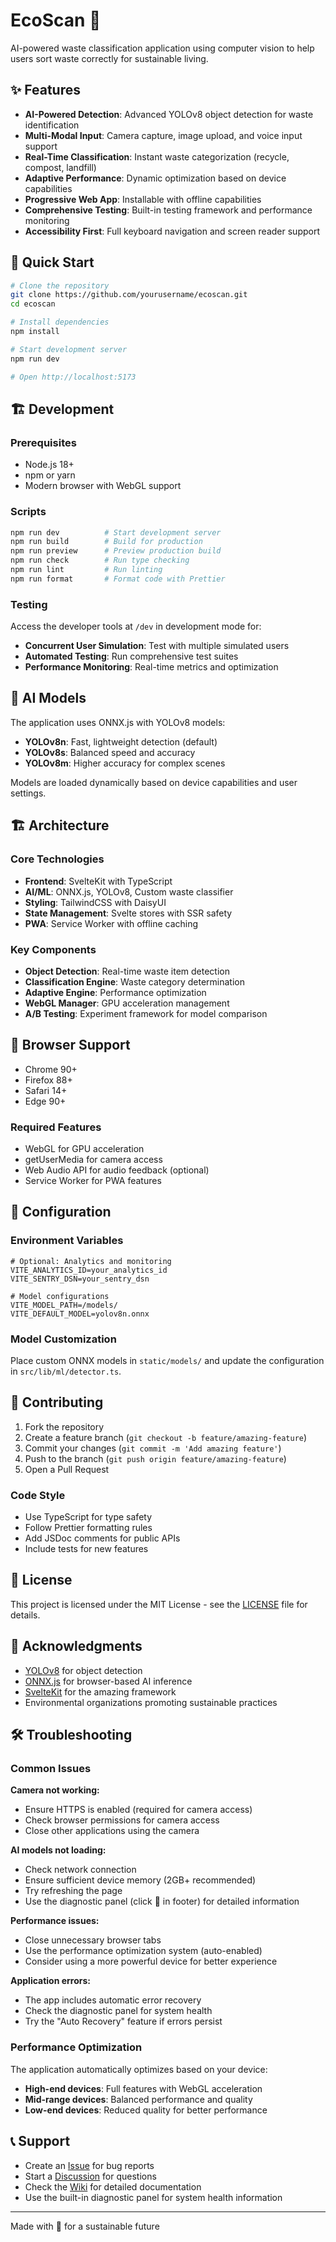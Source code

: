 # EcoScan 🌱

AI-powered waste classification application using computer vision to help users sort waste correctly for sustainable living.

## ✨ Features

- **AI-Powered Detection**: Advanced YOLOv8 object detection for waste identification
- **Multi-Modal Input**: Camera capture, image upload, and voice input support
- **Real-Time Classification**: Instant waste categorization (recycle, compost, landfill)
- **Adaptive Performance**: Dynamic optimization based on device capabilities
- **Progressive Web App**: Installable with offline capabilities
- **Comprehensive Testing**: Built-in testing framework and performance monitoring
- **Accessibility First**: Full keyboard navigation and screen reader support

## 🚀 Quick Start

```bash
# Clone the repository
git clone https://github.com/yourusername/ecoscan.git
cd ecoscan

# Install dependencies
npm install

# Start development server
npm run dev

# Open http://localhost:5173
```

## 🏗️ Development

### Prerequisites

- Node.js 18+ 
- npm or yarn
- Modern browser with WebGL support

### Scripts

```bash
npm run dev          # Start development server
npm run build        # Build for production
npm run preview      # Preview production build
npm run check        # Run type checking
npm run lint         # Run linting
npm run format       # Format code with Prettier
```

### Testing

Access the developer tools at `/dev` in development mode for:

- **Concurrent User Simulation**: Test with multiple simulated users
- **Automated Testing**: Run comprehensive test suites
- **Performance Monitoring**: Real-time metrics and optimization

## 🧠 AI Models

The application uses ONNX.js with YOLOv8 models:

- **YOLOv8n**: Fast, lightweight detection (default)
- **YOLOv8s**: Balanced speed and accuracy
- **YOLOv8m**: Higher accuracy for complex scenes

Models are loaded dynamically based on device capabilities and user settings.

## 🏗️ Architecture

### Core Technologies

- **Frontend**: SvelteKit with TypeScript
- **AI/ML**: ONNX.js, YOLOv8, Custom waste classifier
- **Styling**: TailwindCSS with DaisyUI
- **State Management**: Svelte stores with SSR safety
- **PWA**: Service Worker with offline caching

### Key Components

- **Object Detection**: Real-time waste item detection
- **Classification Engine**: Waste category determination
- **Adaptive Engine**: Performance optimization
- **WebGL Manager**: GPU acceleration management
- **A/B Testing**: Experiment framework for model comparison

## 📱 Browser Support

- Chrome 90+
- Firefox 88+
- Safari 14+
- Edge 90+

### Required Features

- WebGL for GPU acceleration
- getUserMedia for camera access
- Web Audio API for audio feedback (optional)
- Service Worker for PWA features

## 🔧 Configuration

### Environment Variables

```env
# Optional: Analytics and monitoring
VITE_ANALYTICS_ID=your_analytics_id
VITE_SENTRY_DSN=your_sentry_dsn

# Model configurations
VITE_MODEL_PATH=/models/
VITE_DEFAULT_MODEL=yolov8n.onnx
```

### Model Customization

Place custom ONNX models in `static/models/` and update the configuration in `src/lib/ml/detector.ts`.

## 🤝 Contributing

1. Fork the repository
2. Create a feature branch (`git checkout -b feature/amazing-feature`)
3. Commit your changes (`git commit -m 'Add amazing feature'`)
4. Push to the branch (`git push origin feature/amazing-feature`)
5. Open a Pull Request

### Code Style

- Use TypeScript for type safety
- Follow Prettier formatting rules
- Add JSDoc comments for public APIs
- Include tests for new features

## 📄 License

This project is licensed under the MIT License - see the [LICENSE](LICENSE) file for details.

## 🙏 Acknowledgments

- [YOLOv8](https://github.com/ultralytics/ultralytics) for object detection
- [ONNX.js](https://onnxjs.ai/) for browser-based AI inference  
- [SvelteKit](https://kit.svelte.dev/) for the amazing framework
- Environmental organizations promoting sustainable practices

## 🛠️ Troubleshooting

### Common Issues

**Camera not working:**
- Ensure HTTPS is enabled (required for camera access)
- Check browser permissions for camera access
- Close other applications using the camera

**AI models not loading:**
- Check network connection
- Ensure sufficient device memory (2GB+ recommended)
- Try refreshing the page
- Use the diagnostic panel (click 🔧 in footer) for detailed information

**Performance issues:**
- Close unnecessary browser tabs
- Use the performance optimization system (auto-enabled)
- Consider using a more powerful device for better experience

**Application errors:**
- The app includes automatic error recovery
- Check the diagnostic panel for system health
- Try the "Auto Recovery" feature if errors persist

### Performance Optimization

The application automatically optimizes based on your device:
- **High-end devices**: Full features with WebGL acceleration
- **Mid-range devices**: Balanced performance and quality
- **Low-end devices**: Reduced quality for better performance

## 📞 Support

- Create an [Issue](https://github.com/yourusername/ecoscan/issues) for bug reports
- Start a [Discussion](https://github.com/yourusername/ecoscan/discussions) for questions
- Check the [Wiki](https://github.com/yourusername/ecoscan/wiki) for detailed documentation
- Use the built-in diagnostic panel for system health information

---

Made with 💚 for a sustainable future
